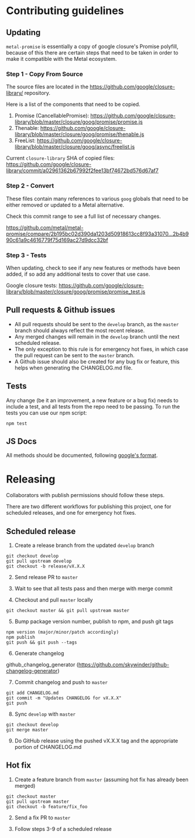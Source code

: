 # Contributing guidelines

## Updating

`metal-promise` is essentially a copy of google closure's Promise polyfill,
because of this there are certain steps that need to be taken in order to make
it compatible with the Metal ecosystem.

### Step 1 - Copy From Source

The source files are located in the https://github.com/google/closure-library/ repository.

Here is a list of the components that need to be copied.

1. Promise (CancellablePromise): https://github.com/google/closure-library/blob/master/closure/goog/promise/promise.js
2. Thenable: https://github.com/google/closure-library/blob/master/closure/goog/promise/thenable.js
3. FreeList: https://github.com/google/closure-library/blob/master/closure/goog/async/freelist.js

Current `closure-library` SHA of copied files: https://github.com/google/closure-library/commit/a02961362b67992f2fee13bf74672bd576d67af7

### Step 2 - Convert

These files contain many references to various `goog` globals that need to be
either removed or updated to a Metal alternative.

Check this commit range to see a full list of necessary changes.

https://github.com/metal/metal-promise/compare/2b195bc02d390da1203d50918613cc8f93a31070...2b4b990c61a9c4616779f75d169ac27d9dcc32bf

### Step 3 - Tests

When updating, check to see if any new features or methods have been added, if
so add any additional tests to cover that use case.

Google closure tests: https://github.com/google/closure-library/blob/master/closure/goog/promise/promise_test.js

## Pull requests & Github issues

* All pull requests should be sent to the `develop` branch, as the `master`
branch should always reflect the most recent release.
* Any merged changes will remain in the `develop` branch until the next
scheduled release.
* The only exception to this rule is for emergency hot fixes, in which case the
pull request can be sent to the `master` branch.
* A Github issue should also be created for any bug fix or feature, this helps
when generating the CHANGELOG.md file.

## Tests

Any change (be it an improvement, a new feature or a bug fix) needs to include
a test, and all tests from the repo need to be passing. To run the tests you
can use our npm script:

```
npm test
```

## JS Docs

All methods should be documented, following [google's format](https://github.com/google/closure-compiler/wiki/Annotating-JavaScript-for-the-Closure-Compiler).

# Releasing

Collaborators with publish permissions should follow these steps.

There are two different workflows for publishing this project, one for scheduled
releases, and one for emergency hot fixes.

## Scheduled release

1. Create a release branch from the updated `develop` branch

```
git checkout develop
git pull upstream develop
git checkout -b release/vX.X.X
```

2. Send release PR to `master`

3. Wait to see that all tests pass and then merge with merge commit

4. Checkout and pull `master` locally

```
git checkout master && git pull upstream master
```

5. Bump package version number, publish to npm, and push git tags

```
npm version (major/minor/patch accordingly)
npm publish
git push && git push --tags
```

6. Generate changelog

github_changelog_generator (https://github.com/skywinder/github-changelog-generator)

7. Commit changelog and push to `master`

```
git add CHANGELOG.md
git commit -m "Updates CHANGELOG for vX.X.X"
git push
```

8. Sync `develop` with `master`

```
git checkout develop
git merge master
```

9. Do GitHub release using the pushed vX.X.X tag and the appropriate portion of
CHANGELOG.md

## Hot fix

1. Create a feature branch from `master` (assuming hot fix has already been
merged)

```
git checkout master
git pull upstream master
git checkout -b feature/fix_foo
```

2. Send a fix PR to `master`

3. Follow steps 3-9 of a scheduled release
